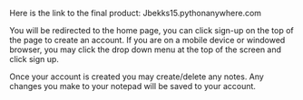 Here is the link to the final product: Jbekks15.pythonanywhere.com

You will be redirected to the home page, you can click sign-up on the top of the page to create an account. 
If you are on a mobile device or windowed browser, you may click the drop down menu at the top of the screen and click sign up.

Once your account is created you may create/delete any notes. Any changes you make to your notepad will be saved to your account.



